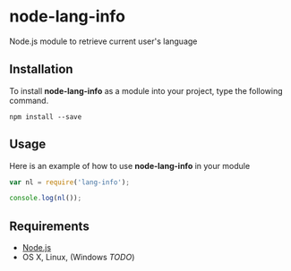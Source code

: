 node-lang-info
==============

Node.js module to retrieve current user's language

Installation
------------

To install **node-lang-info** as a module into your project, type the following command.

    npm install --save

Usage
-----

Here is an example of how to use **node-lang-info** in your module

```javascript
var nl = require('lang-info');

console.log(nl());
```

Requirements
------------

* [Node.js](http://nodejs.org/)
* OS X, Linux, (Windows *TODO*)
